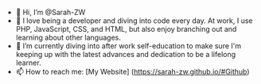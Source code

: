 - 👋 Hi, I’m @Sarah-ZW
- 👀 I love being a developer and diving into code every day.  At work, I use PHP, JavaScript, CSS, and HTML, but also enjoy branching out and learning about other languages.
- 🌱 I’m currently diving into after work self-education to make sure I'm keeping up with the latest advances and dedication to be a lifelong learner.
- 📫 How to reach me: [My Website] (https://sarah-zw.github.io/#Github)

<!---
Sarah-ZW/Sarah-ZW is a ✨ special ✨ repository because its `README.md` (this file) appears on your GitHub profile.
You can click the Preview link to take a look at your changes.
--->
